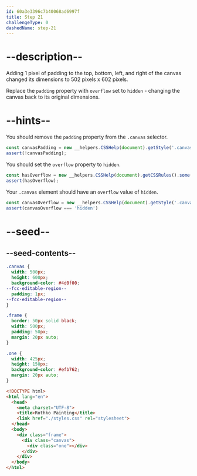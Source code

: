 ```yaml
---
id: 60a3e3396c7b40068ad6997f
title: Step 21
challengeType: 0
dashedName: step-21
---
```


# --description--

Adding 1 pixel of padding to the top, bottom, left, and right of the canvas changed its dimensions to 502 pixels x 602 pixels.

Replace the `padding` property with `overflow` set to `hidden` - changing the canvas back to its original dimensions.

# --hints--

You should remove the `padding` property from the `.canvas` selector.

```js
const canvasPadding = new __helpers.CSSHelp(document).getStyle('.canvas').getPropertyValue('padding');
assert(!canvasPadding);
```

You should set the `overflow` property to `hidden`.

```js
const hasOverflow = new __helpers.CSSHelp(document).getCSSRules().some(x => x.style.overflow === 'hidden');
assert(hasOverflow);
```

Your `.canvas` element should have an `overflow` value of `hidden`.

```js
const canvasOverflow = new __helpers.CSSHelp(document).getStyle('.canvas')?.getPropertyValue('overflow');
assert(canvasOverflow === 'hidden')
```

# --seed--

## --seed-contents--

```css
.canvas {
  width: 500px;
  height: 600px;
  background-color: #4d0f00;
--fcc-editable-region--
  padding: 1px;
--fcc-editable-region--
}

.frame {
  border: 50px solid black;
  width: 500px;
  padding: 50px;
  margin: 20px auto;
}

.one {
  width: 425px;
  height: 150px;
  background-color: #efb762;
  margin: 20px auto;
}
```

```html
<!DOCTYPE html>
<html lang="en">
  <head>
    <meta charset="UTF-8">
    <title>Rothko Painting</title>
    <link href="./styles.css" rel="stylesheet">
  </head>
  <body>
    <div class="frame">
      <div class="canvas">
        <div class="one"></div>
      </div>
    </div>
  </body>
</html>
```

